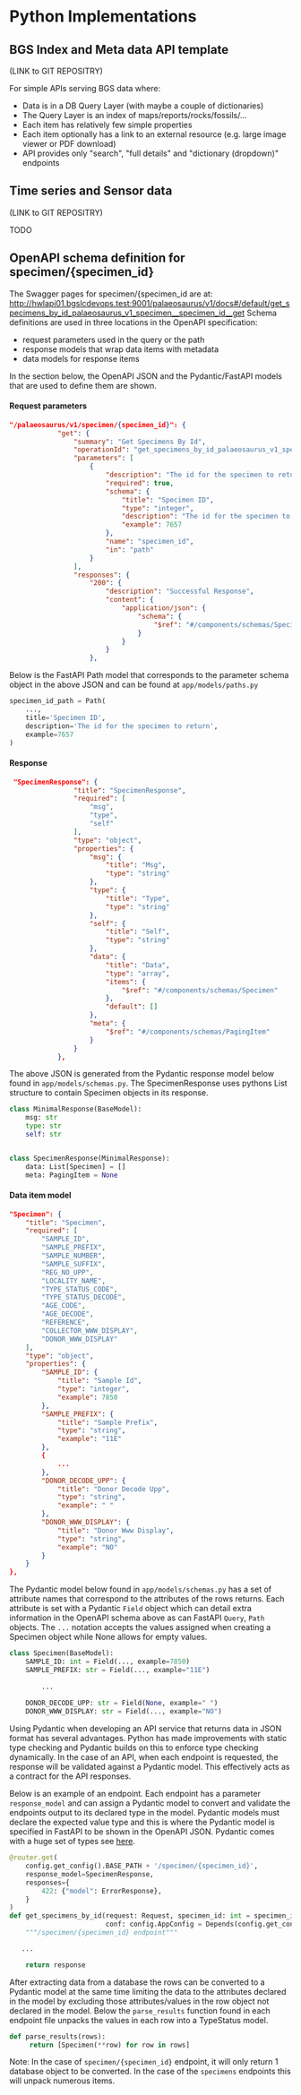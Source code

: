 # Python Implementations

## BGS Index and Meta data API template 

(LINK to GIT REPOSITRY)

For simple APIs serving BGS data where:
* Data is in a DB Query Layer (with maybe a couple of dictionaries)
* The Query Layer is an index of maps/reports/rocks/fossils/...
* Each item has relatively few simple properties
* Each item optionally has a link to an external resource (e.g. large image viewer or PDF download)
* API provides only "search", "full details" and "dictionary (dropdown)" endpoints

## Time series and Sensor data

(LINK to GIT REPOSITRY)

TODO


## OpenAPI schema definition for specimen/{specimen_id}

The Swagger pages for specimen/{specimen_id are at: http://hwlapi01.bgslcdevops.test:9001/palaeosaurus/v1/docs#/default/get_specimens_by_id_palaeosaurus_v1_specimen__specimen_id__get
Schema definitions are used in three locations in the OpenAPI specification:

* request parameters used in the query or the path
* response models that wrap data items with metadata
* data models for response items

In the section below, the OpenAPI JSON and the Pydantic/FastAPI models that are used to define them are shown.
#### Request parameters
```json
"/palaeosaurus/v1/specimen/{specimen_id}": {
            "get": {
                "summary": "Get Specimens By Id",
                "operationId": "get_specimens_by_id_palaeosaurus_v1_specimen__specimen_id__get",
                "parameters": [
                    {
                        "description": "The id for the specimen to return",
                        "required": true,
                        "schema": {
                            "title": "Specimen ID",
                            "type": "integer",
                            "description": "The id for the specimen to return",
                            "example": 7657
                        },
                        "name": "specimen_id",
                        "in": "path"
                    }
                ],
                "responses": {
                    "200": {
                        "description": "Successful Response",
                        "content": {
                            "application/json": {
                                "schema": {
                                    "$ref": "#/components/schemas/SpecimenResponse"
                                }
                            }
                        }
                    },

```

Below is the FastAPI Path model that corresponds to the parameter schema object in the above JSON and can be found at `app/models/paths.py`

```python
specimen_id_path = Path(
    ...,
    title='Specimen ID',
    description='The id for the specimen to return',
    example=7657
)

```
        
#### Response
```json
 "SpecimenResponse": {
                "title": "SpecimenResponse",
                "required": [
                    "msg",
                    "type",
                    "self"
                ],
                "type": "object",
                "properties": {
                    "msg": {
                        "title": "Msg",
                        "type": "string"
                    },
                    "type": {
                        "title": "Type",
                        "type": "string"
                    },
                    "self": {
                        "title": "Self",
                        "type": "string"
                    },
                    "data": {
                        "title": "Data",
                        "type": "array",
                        "items": {
                            "$ref": "#/components/schemas/Specimen"
                        },
                        "default": []
                    },
                    "meta": {
                        "$ref": "#/components/schemas/PagingItem"
                    }
                }
            },
```

The above JSON is generated from the Pydantic response model below found in `app/models/schemas.py`. The SpecimenResponse uses
pythons List structure to contain Specimen objects in its response.
```python
class MinimalResponse(BaseModel):
    msg: str
    type: str
    self: str


class SpecimenResponse(MinimalResponse):
    data: List[Specimen] = []
    meta: PagingItem = None
```

#### Data item model
```json 
"Specimen": {
    "title": "Specimen",
    "required": [
        "SAMPLE_ID",
        "SAMPLE_PREFIX",
        "SAMPLE_NUMBER",
        "SAMPLE_SUFFIX",
        "REG_NO_UPP",
        "LOCALITY_NAME",
        "TYPE_STATUS_CODE",
        "TYPE_STATUS_DECODE",
        "AGE_CODE",
        "AGE_DECODE",
        "REFERENCE",
        "COLLECTOR_WWW_DISPLAY",
        "DONOR_WWW_DISPLAY"
    ],
    "type": "object",
    "properties": {
        "SAMPLE_ID": {
            "title": "Sample Id",
            "type": "integer",
            "example": 7850
        },
        "SAMPLE_PREFIX": {
            "title": "Sample Prefix",
            "type": "string",
            "example": "11E"
        },
        {
            ...
        },
        "DONOR_DECODE_UPP": {
            "title": "Donor Decode Upp",
            "type": "string",
            "example": " "
        },
        "DONOR_WWW_DISPLAY": {
            "title": "Donor Www Display",
            "type": "string",
            "example": "NO"
        }
    }
},
```
      
The Pydantic model below found in `app/models/schemas.py` has a set of attribute names that correspond to the attributes of the rows returns.
Each attribute is set with a Pydantic `Field` object which can detail extra information in the OpenAPI schema above as can
FastAPI `Query`, `Path` objects. 
The `...` notation accepts the values assigned when creating a Specimen object while None allows for empty values. 

```python
class Specimen(BaseModel):
    SAMPLE_ID: int = Field(..., example=7850)
    SAMPLE_PREFIX: str = Field(..., example="11E")
        
        ...
    
    DONOR_DECODE_UPP: str = Field(None, example=" ")
    DONOR_WWW_DISPLAY: str = Field(..., example="NO")

```      

Using Pydantic when developing an API service that returns data in JSON format has several advantages. 
Python has made improvements with static type checking and Pydantic builds on this to enforce type checking dynamically. 
In the case of an API, when each endpoint is requested, the response will be validated against a Pydantic model. 
This effectively acts as a contract for the API responses.

Below is an example of an endpoint. Each endpoint has a parameter `response_model` and can assign a 
Pydantic model to convert and validate the endpoints output to its declared type in the model. 
Pydantic models must declare the expected value type and this is where the Pydantic model is specified in FastAPI to 
be shown in the OpenAPI JSON. Pydantic comes with a huge set of types see [here](https://pydantic-docs.helpmanual.io/usage/types/).

```python
@router.get(
    config.get_config().BASE_PATH + '/specimen/{specimen_id}',
    response_model=SpecimenResponse,
    responses={
        422: {"model": ErrorResponse},
    }
)
def get_specimens_by_id(request: Request, specimen_id: int = specimen_id_path,
                        conf: config.AppConfig = Depends(config.get_config)):
    """/specimen/{specimen_id} endpoint"""

   ...

    return response
```

After extracting data from a database the rows can be converted to a Pydantic model at 
the same time limiting the data to the attributes declared in the model by excluding those 
attributes/values in the row object not declared in the model. Below the `parse_results` function 
found in each endpoint file unpacks the values in each row into a TypeStatus model. 

```python
def parse_results(rows):
     return [Specimen(**row) for row in rows]
```

Note: In the case of `specimen/{specimen_id}` endpoint, it will only return 1 database object to be converted. In the case
of the `specimens` endpoints this will unpack numerous items.